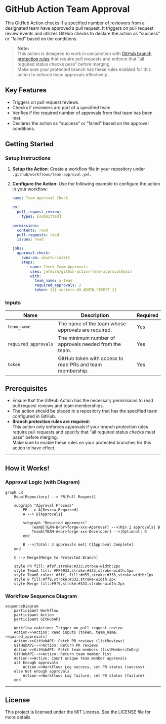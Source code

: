# GitHub Action Team Approval

This GitHub Action checks if a specified number of reviewers from a designated team have approved a pull request. It triggers on pull request review events and utilizes GitHub checks to declare the action as "success" or "failed" based on the conditions.

> **Note:**  
> This action is designed to work in conjunction with [GitHub branch protection rules](https://docs.github.com/en/enterprise-cloud@latest/repositories/configuring-branches-and-merges-in-your-repository/managing-protected-branches/managing-a-branch-protection-rule) that require pull requests and enforce that "all required status checks pass" before merging.  
> Make sure your protected branch has these rules enabled for this action to enforce team approvals effectively.

## Key Features

- Triggers on pull request reviews.
- Checks if reviewers are part of a specified team.
- Verifies if the required number of approvals from that team has been met.
- Declares the action as "success" or "failed" based on the approval conditions.

## Getting Started

### Setup instructions

1. **Setup the Action**: Create a workflow file in your repository under `.github/workflows/team-approval.yml`.

2. **Configure the Action**: Use the following example to configure the action in your workflow:

   ```yaml
   name: Team Approval Check

   on:
     pull_request_review:
       types: [submitted]
       
   permissions:
     contents: read
     pull-requests: read
     issues: read
   
   jobs:
     approval-check:
       runs-on: ubuntu-latest
       steps:
         - name: Check Team Approvals
           uses: jefeish/github-action-team-approval@main
           with:
             team_name: a-team
             required_approvals: 2
             token: ${{ secrets.GH_ADMIN_SECRET }}

   ```

### Inputs

| Name                | Description                                               | Required |
|---------------------|-----------------------------------------------------------|----------|
| `team_name`         | The name of the team whose approvals are required.         | Yes      |
| `required_approvals`| The minimum number of approvals needed from the team.      | Yes      |
| `token`             | GitHub token with access to read PRs and team membership.  | Yes      |

## Prerequisites

- Ensure that the GitHub Action has the necessary permissions to read pull request reviews and team memberships.
- The action should be placed in a repository that has the specified team configured in GitHub.
- **Branch protection rules are required:**  
  This action only enforces approvals if your branch protection rules require pull requests and specify that "all required status checks must pass" before merging.  
  Make sure to enable these rules on your protected branches for this action to have effect.

---

## How it Works!

### Approval Logic (with Diagram)

```mermaid
graph LR
    Repo[Repository] --> PR[Pull Request]
    
    subgraph "Approval Process"
        PR --> A[Review Required]
        A --> B{Approvals}
        
        subgraph "Required Approvers"
            TeamB[TEAM-B<br>forge-xxx-Approver] -->|Min 2 approvals| B
            TeamA[TEAM-A<br>forge-xxx-Developer] -->|Optional| B
        end
        
        B -->|Total: 3 approvals met| C[Approval Complete]
    end
    
    C --> Merge[Merge to Protected Branch]
    
    style PR fill: #f9f,stroke:#333,stroke-width:2px
    style TeamA fill: #FF9933,stroke:#333,stroke-width:1px
    style TeamB color: #fff, fill:#d55,stroke:#333,stroke-width:1px
    style B fill:#ff9,stroke:#333,stroke-width:2px
    style Merge fill:#9f9,stroke:#333,stroke-width:2px
```

### Workflow Sequence Diagram

```mermaid
sequenceDiagram
    participant Workflow
    participant Action
    participant GitHubAPI

    Workflow->>Action: Trigger on pull_request_review
    Action->>Action: Read inputs (token, team_name, required_approvals)
    Action->>GitHubAPI: Fetch PR reviews (listReviews)
    GitHubAPI-->>Action: Return PR reviews
    Action->>GitHubAPI: Fetch team members (listMembersInOrg)
    GitHubAPI-->>Action: Return team member list
    Action->>Action: Count unique team member approvals
    alt Enough approvals
        Action->>Workflow: Log success, set PR status (success)
    else Not enough approvals
        Action->>Workflow: Log failure, set PR status (failure)
    end
```

---

## License

This project is licensed under the MIT License. See the LICENSE file for more details.
